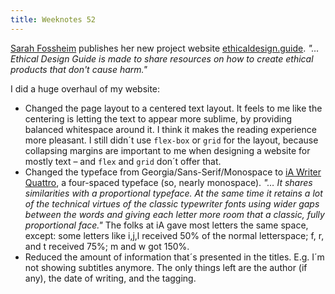 ```yaml
---
title: Weeknotes 52
---
```

[Sarah Fossheim](https://fossheim.io/) publishes her new project website [ethicaldesign.guide](https://ethicaldesign.guide/). *"… Ethical Design Guide is made to share resources on how to create ethical products that don't cause harm."* 

I did a huge overhaul of my website:

- Changed the page layout to a centered text layout. It feels to me like the centering is letting the text to appear more sublime, by providing balanced whitespace around it. I think it makes the reading experience more pleasant. I still didn´t use `flex-box` or `grid` for the layout, because collapsing margins are important to me when designing a website for mostly text – and `flex` and `grid` don´t offer that. 
- Changed the typeface from Georgia/Sans-Serif/Monospace to [iA Writer Quattro](https://ia.net/writer/blog/a-typographic-christmas), a four-spaced typeface (so, nearly monospace). *"… It shares similarities with a proportional typeface. At the same time it retains a lot of the technical virtues of the classic typewriter fonts using wider gaps between the words and giving each letter more room that a classic, fully proportional face."* The folks at iA gave most letters the same space, except: some letters like i,j,l received 50% of the normal letterspace; f, r, and t received 75%; m and w got 150%.
- Reduced the amount of information that´s presented in the titles. E.g. I´m not showing subtitles anymore. The only things left are the author (if any), the date of writing, and the tagging.
